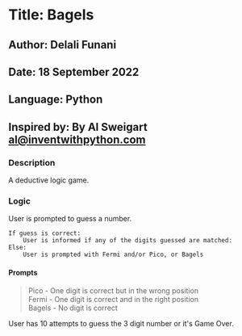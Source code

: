 # Title: Bagels

## Author: Delali Funani

## Date: 18 September 2022

## Language: Python

## Inspired by: By Al Sweigart al@inventwithpython.com

### Description

A deductive logic game.

### Logic

User is prompted to guess a number.

```
If guess is correct:
	User is informed if any of the digits guessed are matched:
Else:
	User is prompted with Fermi and/or Pico, or Bagels
```

#### Prompts

> Pico - One digit is correct but in the wrong position\
> Fermi - One digit is correct and in the right position\
> Bagels - No digit is correct

User has 10 attempts to guess the 3 digit number or it's Game Over.
